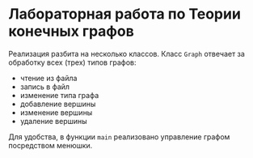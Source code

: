 # Лабораторная работа по Теории конечных графов

Реализация разбита на несколько классов.
Класс ``Graph`` отвечает за обработку всех (трех) типов графов:
- чтение из файла
- запись в файл
- изменение типа графа
- добавление вершины
- изменение вершины
- удаление вершины

Для удобства, в функции ``main`` реализовано управление графом посредством менюшки.
